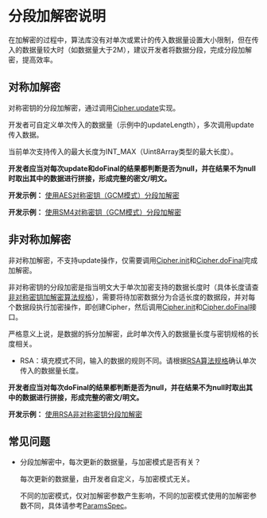 # 分段加解密说明

在加解密的过程中，算法库没有对单次或累计的传入数据量设置大小限制，但在传入的数据量较大时（如数据量大于2M），建议开发者将数据分段，完成分段加解密，提高效率。

## 对称加解密

对称密钥的分段加解密，通过调用[Cipher.update](../../reference/apis-crypto-architecture-kit/js-apis-cryptoFramework.md#update-1)实现。

开发者可自定义单次传入的数据量（示例中的updateLength），多次调用update传入数据。

当前单次支持传入的最大长度为INT_MAX（Uint8Array类型的最大长度）。

**开发者应当对每次update和doFinal的结果都判断是否为null，并在结果不为null时取出其中的数据进行拼接，形成完整的密文/明文。**

**开发示例：** [使用AES对称密钥（GCM模式）分段加解密](crypto-aes-sym-encrypt-decrypt-gcm-by-segment.md)

**开发示例：** [使用SM4对称密钥（GCM模式）分段加解密](crypto-sm4-sym-encrypt-decrypt-gcm-by-segment.md)

## 非对称加解密

非对称加解密，不支持update操作，仅需要调用[Cipher.init](../../reference/apis-crypto-architecture-kit/js-apis-cryptoFramework.md#init-1)和[Cipher.doFinal](../../reference/apis-crypto-architecture-kit/js-apis-cryptoFramework.md#dofinal-1)完成加解密。

非对称密钥的分段加密是指当明文大于单次加密支持的数据长度时（具体长度请查[非对称密钥加解密算法规格](crypto-asym-encrypt-decrypt-spec.md)），需要将待加密数据分为合适长度的数据段，并对每个数据段执行加密操作，即创建Cipher，然后调用[Cipher.init](../../reference/apis-crypto-architecture-kit/js-apis-cryptoFramework.md#init-1)和[Cipher.doFinal](../../reference/apis-crypto-architecture-kit/js-apis-cryptoFramework.md#dofinal-1)接口。

严格意义上说，是数据的拆分加解密，此时单次传入的数据量长度与密钥规格的长度相关。

- RSA：填充模式不同，输入的数据的规则不同。请根据[RSA算法规格](crypto-asym-encrypt-decrypt-spec.md#rsa)确认单次传入的数据量长度。

**开发者应当对每次doFinal的结果都判断是否为null，并在结果不为null时取出其中的数据进行拼接，形成完整的密文/明文。**

**开发示例：** [使用RSA非对称密钥分段加解密](crypto-rsa-asym-encrypt-decrypt-by-segment.md)

## 常见问题

- 分段加解密中，每次更新的数据量，与加密模式是否有关？

   每次更新的数据量，由开发者自定义，与加密模式无关。

   不同的加密模式，仅对加解密参数产生影响，不同的加密模式使用的加解密参数不同，具体请参考[ParamsSpec](../../reference/apis-crypto-architecture-kit/js-apis-cryptoFramework.md#paramsspec)。

